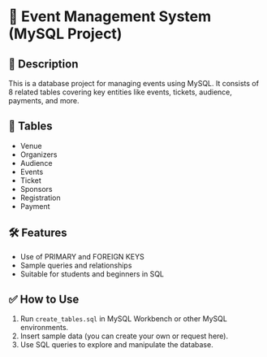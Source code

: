 # 📁 Event Management System (MySQL Project)

## 📌 Description
This is a database project for managing events using MySQL. It consists of 8 related tables covering key entities like events, tickets, audience, payments, and more.

## 🧱 Tables
- Venue
- Organizers
- Audience
- Events
- Ticket
- Sponsors
- Registration
- Payment

## 🛠 Features
- Use of PRIMARY and FOREIGN KEYS
- Sample queries and relationships
- Suitable for students and beginners in SQL

## ✅ How to Use
1. Run `create_tables.sql` in MySQL Workbench or other MySQL environments.
2. Insert sample data (you can create your own or request here).
3. Use SQL queries to explore and manipulate the database.